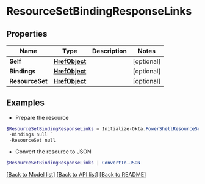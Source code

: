 # ResourceSetBindingResponseLinks
## Properties

Name | Type | Description | Notes
------------ | ------------- | ------------- | -------------
**Self** | [**HrefObject**](HrefObject.md) |  | [optional] 
**Bindings** | [**HrefObject**](HrefObject.md) |  | [optional] 
**ResourceSet** | [**HrefObject**](HrefObject.md) |  | [optional] 

## Examples

- Prepare the resource
```powershell
$ResourceSetBindingResponseLinks = Initialize-Okta.PowerShellResourceSetBindingResponseLinks  -Self null `
 -Bindings null `
 -ResourceSet null
```

- Convert the resource to JSON
```powershell
$ResourceSetBindingResponseLinks | ConvertTo-JSON
```

[[Back to Model list]](../README.md#documentation-for-models) [[Back to API list]](../README.md#documentation-for-api-endpoints) [[Back to README]](../README.md)

